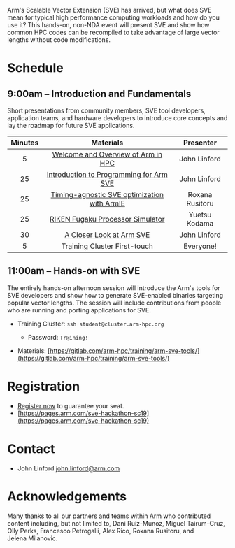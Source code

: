 Arm's Scalable Vector Extension (SVE) has arrived, but what does SVE mean for typical high performance computing workloads and how do you use it? This hands-on, non-NDA event will present SVE and show how common HPC codes can be recompiled to take advantage of large vector lengths without code modifications.

# Schedule

## 9:00am – Introduction and Fundamentals

Short presentations from community members, SVE tool developers, application teams, and hardware developers to introduce core concepts and lay the roadmap for future SVE applications.

  Minutes | Materials | Presenter 
  :-----: | :-------: | :-------: 
  5 | [Welcome and Overview of Arm in HPC](https://github.com/jlinford/sc19-hackathon/raw/master/slides/1%20-%20Overview%20of%20Arm%20in%20HPC.pdf) | John Linford
  25 | [Introduction to Programming for Arm SVE](https://github.com/jlinford/sc19-hackathon/raw/master/slides/2%20-%20Intro%20to%20Programming%20SVE.pdf) | John Linford
  25 | [Timing-agnostic SVE optimization with ArmIE](https://github.com/jlinford/sc19-hackathon/raw/master/slides/Asvie_Rusitoru.pdf) | Roxana Rusitoru
  25 | [RIKEN Fugaku Processor Simulator](https://github.com/jlinford/sc19-hackathon/raw/master/slides/RekenSimulatorUpdates_Nov2019.pdf) | Yuetsu Kodama 
  30 | [A Closer Look at Arm SVE](https://github.com/jlinford/sc19-hackathon/raw/master/slides/3%20-%20SVE%20Deep%20Dive.pdf) | John Linford
   5 | Training Cluster First-touch | Everyone!

## 11:00am – Hands-on with SVE

The entirely hands-on afternoon session will introduce the Arm's tools for SVE developers and show how to generate SVE-enabled binaries targeting popular vector lengths. The session will include contributions from people who are running and porting applications for SVE.

 * Training Cluster: `ssh student@cluster.arm-hpc.org`
   * Password: `Tr@ining!`

 * Materials: [https://gitlab.com/arm-hpc/training/arm-sve-tools/](https://gitlab.com/arm-hpc/training/arm-sve-tools/)

# Registration

 * [Register now](https://pages.arm.com/sve-hackathon-sc19) to guarantee your seat.
 * [https://pages.arm.com/sve-hackathon-sc19](https://pages.arm.com/sve-hackathon-sc19)

# Contact

 * John Linford <john.linford@arm.com>

# Acknowledgements

Many thanks to all our partners and teams within Arm who contributed content including, but not limited to, Dani Ruiz-Munoz, Miguel Tairum-Cruz, Olly Perks, Francesco Petrogalli, Alex Rico, Roxana Rusitoru, and Jelena Milanovic.

